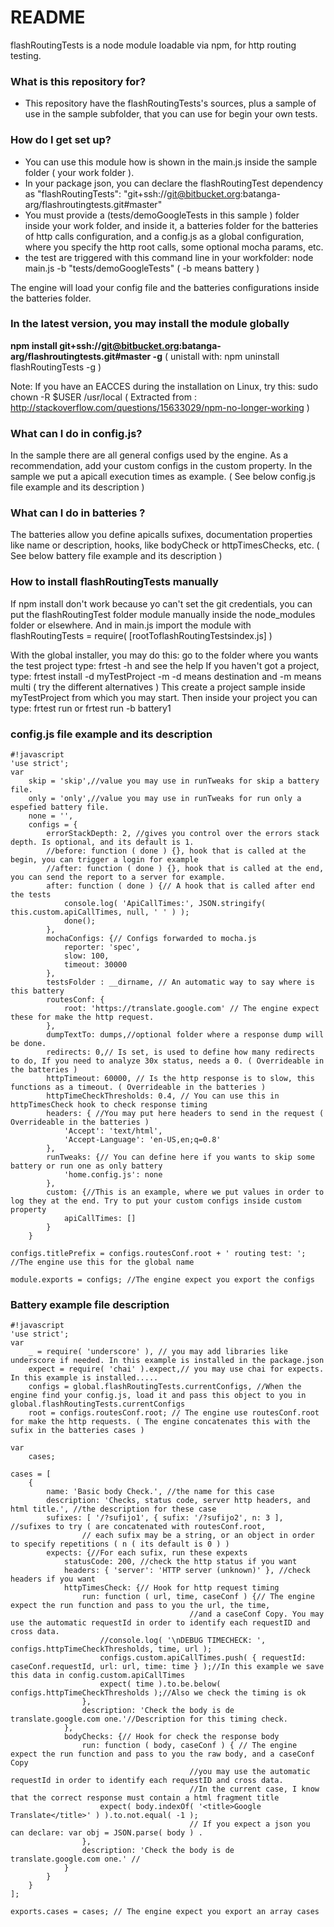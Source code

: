 # README #

flashRoutingTests is a node module loadable via npm, for http routing testing.

### What is this repository for? ###

* This repository have the flashRoutingTests's sources, plus a sample of use in the sample subfolder, that you can use for begin your own tests.

### How do I get set up? ###

* You can use this module how is shown in the main.js inside the sample folder ( your work folder ).
* In your package json, you can declare the flashRoutingTest dependency as "flashRoutingTests": "git+ssh://git@bitbucket.org:batanga-arg/flashroutingtests.git#master" 
* You must provide a (tests/demoGoogleTests in this sample ) folder inside your work folder, and inside it, a batteries folder for the batteries of http calls configuration, and a config.js as a global configuration, where you specify the http root calls, some optional mocha params, etc. 
* the test are triggered with this command line in your workfolder: node main.js -b "tests/demoGoogleTests"               ( -b means battery )

The engine will load your config file and the batteries configurations inside the batteries folder.
### In the latest version, you may install the module globally ###
**npm install git+ssh://git@bitbucket.org:batanga-arg/flashroutingtests.git#master -g**
( unistall with: npm uninstall flashRoutingTests -g )

Note: If you have an EACCES during the installation on Linux, try this:
sudo chown -R $USER /usr/local  ( Extracted from : http://stackoverflow.com/questions/15633029/npm-no-longer-working )

### What can I do in config.js? ###
In the sample there are all general configs used by the engine.
As a recommendation, add your custom configs in the custom property.
In the sample we put a apicall execution times as example.
( See below config.js file example and its description )

### What can I do in batteries ? ###
The batteries allow you define apicalls sufixes, documentation properties like name or description,
hooks, like bodyCheck or httpTimesChecks, etc. ( See below battery file example and its description )

### How to install flashRoutingTests manually ###
If npm install don't work because yo can't set the git credentials, you can put the flashRoutingTest folder module manually inside the node_modules folder or elsewhere.
And in main.js import the module with flashRoutingTests = require( [rootToflashRoutingTestsindex.js] )

With the global installer, you may do this:
go to the folder where you wants the test project
type: frtest -h  and see the help
If you haven't got a project, type: frtest install -d myTestProject -m             -d means destination and -m means multi ( try the different alternatives )
This create a project sample inside myTestProject from which you may start.
Then inside your project you can type: frtest run  or frtest run -b battery1 

### config.js file example and its description ###

```
#!javascript
'use strict';
var
	skip = 'skip',//value you may use in runTweaks for skip a battery file.
	only = 'only',//value you may use in runTweaks for run only a espefied battery file.
	none = '',
	configs = {
		errorStackDepth: 2, //gives you control over the errors stack depth. Is optional, and its default is 1.
		//before: function ( done ) {}, hook that is called at the begin, you can trigger a login for example
		//after: function ( done ) {}, hook that is called at the end, you can send the report to a server for example.
		after: function ( done ) {// A hook that is called after end the tests
			console.log( 'ApiCallTimes:', JSON.stringify( this.custom.apiCallTimes, null, ' ' ) );
			done();
		},
		mochaConfigs: {// Configs forwarded to mocha.js
			reporter: 'spec',
			slow: 100,
			timeout: 30000
		},
		testsFolder : __dirname, // An automatic way to say where is this battery
		routesConf: {
			root: 'https://translate.google.com' // The engine expect these for make the http request. 
		},
		dumpTextTo: dumps,//optional folder where a response dump will be done.
		redirects: 0,// Is set, is used to define how many redirects to do, If you need to analyze 30x status, needs a 0. ( Overrideable in the batteries )
		httpTimeout: 60000, // Is the http response is to slow, this functions as a timeout. ( Overrideable in the batteries )
		httpTimeCheckThresholds: 0.4, // You can use this in httpTimesCheck hook to check response timing
		headers: { //You may put here headers to send in the request ( Overrideable in the batteries )
			'Accept': 'text/html',
			'Accept-Language': 'en-US,en;q=0.8'
		},
		runTweaks: {// You can define here if you wants to skip some battery or run one as only battery
			'home.config.js': none
		},
		custom: {//This is an example, where we put values in order to log they at the end. Try to put your custom configs inside custom property
			apiCallTimes: []
		}
	}

configs.titlePrefix = configs.routesConf.root + ' routing test: '; //The engine use this for the global name

module.exports = configs; //The engine expect you export the configs
```

### Battery example file description ###

```
#!javascript
'use strict';
var
	_ = require( 'underscore' ), // you may add libraries like underscore if needed. In this example is installed in the package.json
	expect = require( 'chai' ).expect,// you may use chai for expects. In this example is installed.....
	configs = global.flashRoutingTests.currentConfigs, //When the engine find your config.js, load it and pass this object to you in global.flashRoutingTests.currentConfigs
	root = configs.routesConf.root; // The engine use routesConf.root for make the http requests. ( The engine concatenates this with the sufix in the batteries cases )

var
	cases;

cases = [
	{
		name: 'Basic body Check.', //the name for this case
		description: 'Checks, status code, server http headers, and html title.', //the description for these case
		sufixes: [ '/?sufijo1', { sufix: '/?sufijo2', n: 3 ], //sufixes to try ( are concatenated with routesConf.root,
                // each sufix may be a string, or an object in order to specify repetitions ( n ( its default is 0 ) )
		expects: {//For each sufix, run these expexts
			statusCode: 200, //check the http status if you want
			headers: { 'server': 'HTTP server (unknown)' }, //check headers if you want
			httpTimesCheck: {// Hook for http request timing
				run: function ( url, time, caseConf ) {// The engine expect the run function and pass to you the url, the time,
                                        //and a caseConf Copy. You may use the automatic requestId in order to identify each requestID and cross data.
					//console.log( '\nDEBUG TIMECHECK: ', configs.httpTimeCheckThresholds, time, url );
					configs.custom.apiCallTimes.push( { requestId: caseConf.requestId, url: url, time: time } );//In this example we save this data in config.custom.apiCallTimes
					expect( time ).to.be.below( configs.httpTimeCheckThresholds );//Also we check the timing is ok
				},
				description: 'Check the body is de translate.google.com one.'//Description for this timing check.
			},
			bodyChecks: {// Hook for check the response body
				run: function ( body, caseConf ) { // The engine expect the run function and pass to you the raw body, and a caseConf Copy
                                        //you may use the automatic requestId in order to identify each requestID and cross data.
                                        //In the current case, I know that the correct response must contain a html fragment title
					expect( body.indexOf( '<title>Google Translate</title>' ) ).to.not.equal( -1 );
                                        // If you expect a json you can declare: var obj = JSON.parse( body ) .
				},
				description: 'Check the body is de translate.google.com one.' //
			}
		}
	}
];

exports.cases = cases; // The engine expect you export an array cases

```